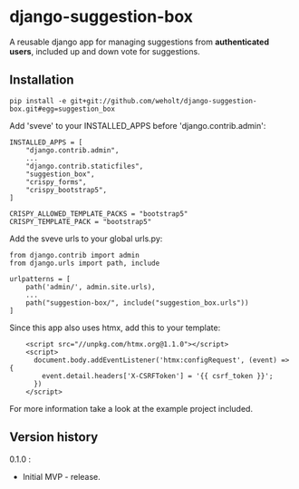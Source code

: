 # django-suggestion-box

A reusable django app for managing suggestions from **authenticated users**, included up and down vote for suggestions.

## Installation

```
pip install -e git+git://github.com/weholt/django-suggestion-box.git#egg=suggestion_box
```

Add 'sveve' to your INSTALLED_APPS before 'django.contrib.admin':
```
INSTALLED_APPS = [
    "django.contrib.admin",
    ...
    "django.contrib.staticfiles",
    "suggestion_box",
    "crispy_forms",
    "crispy_bootstrap5",
]

CRISPY_ALLOWED_TEMPLATE_PACKS = "bootstrap5"
CRISPY_TEMPLATE_PACK = "bootstrap5"

```

Add the sveve urls to your global urls.py:
```
from django.contrib import admin
from django.urls import path, include

urlpatterns = [
    path('admin/', admin.site.urls),
    ...
    path("suggestion-box/", include("suggestion_box.urls"))
]
```

Since this app also uses htmx, add this to your template:
```
    <script src="//unpkg.com/htmx.org@1.1.0"></script>
    <script>
      document.body.addEventListener('htmx:configRequest', (event) => {
        event.detail.headers['X-CSRFToken'] = '{{ csrf_token }}';
      })
    </script>

```

For more information take a look at the example project included.

## Version history

0.1.0 :
 - Initial MVP - release.